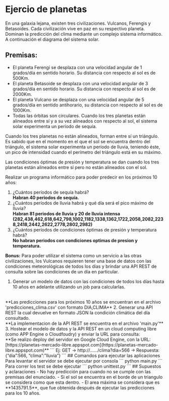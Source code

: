 # Ejercio de planetas
En una galaxia lejana, existen tres civilizaciones. Vulcanos, Ferengis y Betasoides. Cada
civilización vive en paz en su respectivo planeta.
Dominan la predicción del clima mediante un complejo sistema informático.
A continuación el diagrama del sistema solar.

## Premisas:
- El planeta Ferengi se desplaza con una velocidad angular de 1 grados/día en sentido
horario. Su distancia con respecto al sol es de 500Km.
- El planeta Betasoide se desplaza con una velocidad angular de 3 grados/día en sentido
horario. Su distancia con respecto al sol es de 2000Km.
- El planeta Vulcano se desplaza con una velocidad angular de 5 grados/día en sentido
antihorario,
su distancia con respecto al sol es de 1000Km.
- Todas las órbitas son circulares.
Cuando los tres planetas están alineados entre sí y a su vez alineados con respecto al sol, el
sistema solar experimenta un período de sequía.

Cuando los tres planetas no están alineados, forman entre sí un triángulo. Es sabido que en el
momento en el que el sol se encuentra dentro del triángulo, el sistema solar experimenta un
período de lluvia, teniendo éste, un pico de intensidad cuando el perímetro del triángulo está en
su máximo.

Las condiciones óptimas de presión y temperatura se dan cuando los tres planetas están
alineados entre sí pero no están alineados con el sol.

Realizar un programa informático para poder predecir en los próximos 10 años:
1. ¿Cuántos períodos de sequía habrá?
    <br />**Habran 40 periodos de sequía.**
2. ¿Cuántos períodos de lluvia habrá y qué día será el pico máximo de lluvia?
   <br /> **Habran 81 periodos de lluvia y 20 de lluvia intensa (282,438,462,618,642,798,1002,1182,1338,1362,1722,2058,2082,2238,2418,2442,2622,2778,2802,2982)**
3. ¿Cuántos períodos de condiciones óptimas de presión y temperatura habrá?
   <br /> **No habran periodos con condiciones optimas de presion y temperatura.**

**Bonus:**
Para poder utilizar el sistema como un servicio a las otras civilizaciones, los Vulcanos requieren
tener una base de datos con las condiciones meteorológicas de todos los días y brindar una API
REST de consulta sobre las condiciones de un día en particular.
1. Generar un modelo de datos con las condiciones de todos los días hasta 10 años en adelante
utilizando un job para calcularlas.
<br />
**Las predicciones para los próximos 10 años se encuentran en el archivo 'predicciones_clima.csv' con formato DIA,CLIMA**
2. Generar una API REST la cual devuelve en formato JSON la condición climática del día
consultado.
<br />
**La implementacion de la API REST se encuentra en el archivo 'main.py'**
3. Hostear el modelo de datos y la API REST en un cloud computing libre (como APP Engine o
Cloudfoudry) y enviar la URL para consulta: 
<br />
**Se realizo deploy del servidor en Google Cloud Engine, con la URL: [https://planetas-mercado-libre.appspot.com](https://planetas-mercado-libre.appspot.com)**
```
Ej: GET → http://….../clima?dia=566 → Respuesta: {“dia”:566, “clima”:”lluvia”}
```
## Comandos para ejecutar las aplicaciones
Para levantar el servidor se debe ejecutar por consola
```
python main.py
```
Para correr los test se debe ejecutar
```
python unittest.py
```
## Supuestos y aclaraciones
- No hay predicción para cuando no se cumple con las premisas del enunciado.
- Si el sol se encuentra en el borde de un triangulo se considera como que esta dentro.
- El area máxima se considera que es **1435791.5**, que fue obtenida después de ejecutar las predicciones para los 10 años.
